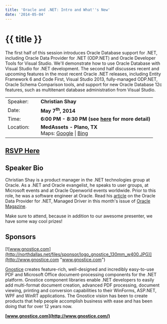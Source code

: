 ```yaml
---
title: 'Oracle and .NET: Intro and What''s New'
date: '2014-05-04'
---
```

# {{ title }}

The first half of this session introduces Oracle Database support for .NET, including Oracle Data Provider for .NET (ODP.NET) and Oracle Developer Tools for Visual Studio. We'll demonstrate how to use Oracle Database with Visual Studio for .NET development. The second half discusses recent and upcoming features in the most recent Oracle .NET releases, including Entity Framework 6 and Code First, Visual Studio 2013, fully-managed ODP.NET, Oracle Schema Comparison tools, and support for new Oracle Database 12c features, such as multitenant database administration from Visual Studio.

<table><tbody><tr><td>Speaker:</td><td>&nbsp;</td><td><b>Christian Shay</b></td></tr><tr><td>Date:</td><td>&nbsp;</td><td><b>May 7<sup>th</sup>, 2014</b></td></tr><tr><td valign="top">Time:</td><td>&nbsp;</td><td><b>6:00 PM - 8:30 PM (see <a title="Location" href="../../location/index.html">here</a> for more detail)</b></td></tr><tr><td valign="top">Location:</td><td>&nbsp;</td><td><b>MedAssets - Plano, TX</b><br>Maps: <a title="Google" target="_blank" href="https://goo.gl/maps/1OyNE">Google</a> | <a title="Bing" target="_blank" href="http://binged.it/1afBEJ9">Bing</a></td></tr></tbody></table>

## [RSVP Here](https://oracleanddotnet.eventbrite.com)

## Speaker Bio

Christian Shay is a product manager in the .NET technologies group at Oracle. As a .NET and Oracle evangelist, he speaks to user groups, at Microsoft events and at Oracle Openworld events worldwide. Prior to this role, he was a software engineer at Oracle. Read his [article](http://www.oracle.com/technetwork/issue-archive/2014/14-mar/o24odp-2147205.html "An Easy Drive to .NET
By Christian Shay") on the Oracle Data Provider for .NET, Managed Driver in this month's issue of [Oracle Magazine](http://www.oracle.com/technetwork/oramag/magazine/home/index.html "Oracle Magazine").

Make sure to attend, because in addition to our awesome presenter, we have some way cool prizes!

## Sponsors

[![www.gnostice.com](http://northdallas.net/files/sponsor/logo_gnostice_130mm_w400.JPG)](http://www.gnostice.com "www.gnostice.com")

[Gnostice](http://www.gnostice.com "www.gnostice.com") creates feature-rich, well-designed and incredibly easy-to-use PDF and Microsoft Office document-processing components for the .NET platform. Gnostice component libraries enable .NET developers to easily add multi-format document creation, advanced PDF processing, document viewing, printing and conversion capabilities to their WinForms, ASP.NET, WPF and WinRT applications. The Gnostice vision has been to create products that help people accomplish business with ease and has been doing that for over 12 years now.

**[www.gnostice.com](http://www.gnostice.com/)**
    
